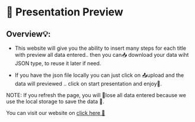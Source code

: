 # 📝 Presentation Preview 
## Overview💡:

* This website will give you the ability to insert many steps for each title with preview all data entered.. then you can📥 download your data wiht JSON type, to reuse it later if need. 

* If you have the json file locally you can just click on 📤upload and the data will previewed .. click on start presentation and enjoy📎.

NOTE: If you refresh the page, you will 🧹lose all data entered because we use the local storage to save the data 🥲. 


You can visit our website on [click here 🚀](https://ojz-presentationpreview.netlify.app/presentation.html)
